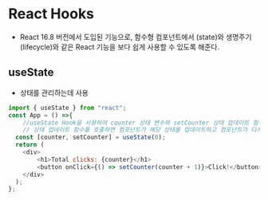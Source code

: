 # React Hooks

- React 16.8 버전에서 도입된 기능으로, 함수형 컴포넌트에서 (state)와 생명주기(lifecycle)와 같은 React 기능을 보다 쉽게 사용할 수 있도록 해준다.

## useState

- 상태를 관리하는데 사용

```js
import { useState } from "react";
const App = () =>{
    //useState Hook을 사용하여 counter 상태 변수와 setCounter 상태 업데이트 함수를 생성
    // 상태 업데이트 함수를 호출하면 컴포넌트가 해당 상태를 업데이트하고 컴포넌트가 다시 렌더링
  const [counter, setCounter] = useState(0);
  return (
    <div>
        <h1>Total clicks: {counter}</h1>
        <button onClick={() => setCounter(counter + 1)}>Click!</button>
    </div>
  );
};
```

